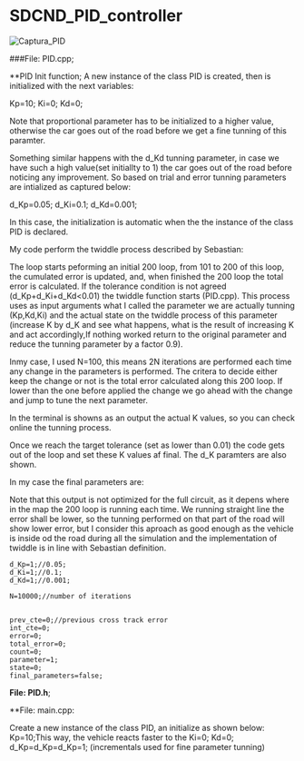 # SDCND_PID_controller


![Captura_PID](https://user-images.githubusercontent.com/41348711/95678650-3f69d100-0bce-11eb-93d7-8d053e3019cb.JPG)
<p align="center">

###File: PID.cpp; 

**PID Init function;
A new instance of the class PID is created, then is initialized with the next variables:

Kp=10;
Ki=0;
Kd=0;
	
Note that proportional parameter has to be initialized to a higher value, otherwise the car goes out of the road before we get a fine tunning of this paramter.

Something similar happens with the d_Kd tunning parameter, in case we have such a high value(set initiallty to 1) the car goes out of the road before noticing any improvement. So based on trial and error tunning parameters are intialized as captured below:

d_Kp=0.05;
d_Ki=0.1;
d_Kd=0.001;

In this case, the initialization is automatic when the the instance of the class PID is declared.

My code perform the twiddle process described by Sebastian:

The loop starts peforming an initial 200 loop, from 101 to 200 of this loop, the cumulated error is updated, and, when finished the 200 loop the total error is calculated. If the tolerance condition is not agreed (d_Kp+d_Ki+d_Kd<0.01) the twiddle function starts (PID.cpp). This process uses as input arguments what I called the parameter we are actually tunning (Kp,Kd,Ki) and the actual state on the twiddle process of this parameter (increase K by d_K and see what happens, what is the result of increasing K and act accordingly,If nothing worked return to the original parameter and reduce the tunning parameter by a factor 0.9).

Inmy case, I used N=100, this means 2N iterations are performed each time any change in the parameters is performed. The critera to decide either keep the change or not is the total error calculated along this 200 loop. If lower than the one before applied the change we go ahead with the change and jump to tune the next parameter.

In the terminal is showns as an output the actual K values, so you can check online the tunning process.

Once we reach the target tolerance (set as lower than 0.01) the code gets out of the loop and set these K values af final. The d_K paramters are also shown.

In my case the final parameters are:


Note that this output is not optimized for the full circuit, as it depens where in the map the 200 loop is running each time. We running straight line the error shall be lower, so the tunning performed on that part of the road will show lower error, but I consider this aproach as good enough as the vehicle is inside od the road during all the simulation and the implementation of twiddle is in line with Sebastian definition. 




	d_Kp=1;//0.05;
	d_Ki=1;//0.1;
	d_Kd=1;//0.001;
	
	N=10000;//number of iterations

	
	prev_cte=0;//previous cross track error
	int_cte=0;
	error=0;
	total_error=0;
	count=0;
	parameter=1;
	state=0;
	final_parameters=false;

**File: PID.h**; 

**File: main.cpp:

Create a new instance of the class PID, an initialize as shown below:
	Kp=10;This way, the vehicle reacts faster to the 
	Ki=0;
	Kd=0;
	d_Kp=d_Kp=d_Kp=1; (incrementals used for fine parameter tunning)

